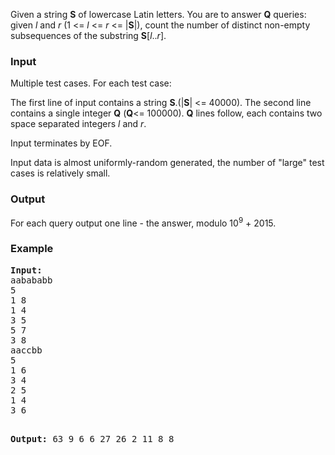 <p>Given a string <b>S</b> of lowercase Latin letters. You are to answer <b>Q</b> queries: given <i>l</i> and <i>r</i> (1 &lt;= <i>l</i> &lt;= <i>r</i> &lt;= |<b>S</b>|), count the number of distinct non-empty subsequences of the substring <b>S</b>[<i>l</i>..<i>r</i>].</p>

<h3>Input</h3>
<p>Multiple test cases. For each test case:</p>

<p>The first line of input contains a string <b>S</b>.(|<b>S</b>| &lt;= 40000). The second line contains a single integer <b>Q</b> (<b>Q</b>&lt;= 100000).  <b>Q</b> lines follow, each contains two space separated integers <i>l</i> and <i>r</i>.</p>

<p>Input terminates by EOF.</p>
<p>Input data is almost uniformly-random generated, the number of "large" test cases is relatively small.</p>

<h3>Output</h3>
<p>For each query output one line - the answer, modulo 10<sup>9</sup> + 2015.

</p><h3>Example</h3>
<pre><b>Input:</b>
aabababb
5
1 8
1 4
3 5
5 7
3 8
aaccbb
5
1 6
3 4
2 5
1 4
3 6

<b>Output:</b>
63
9
6
6
27
26
2
11
8
8
</pre>